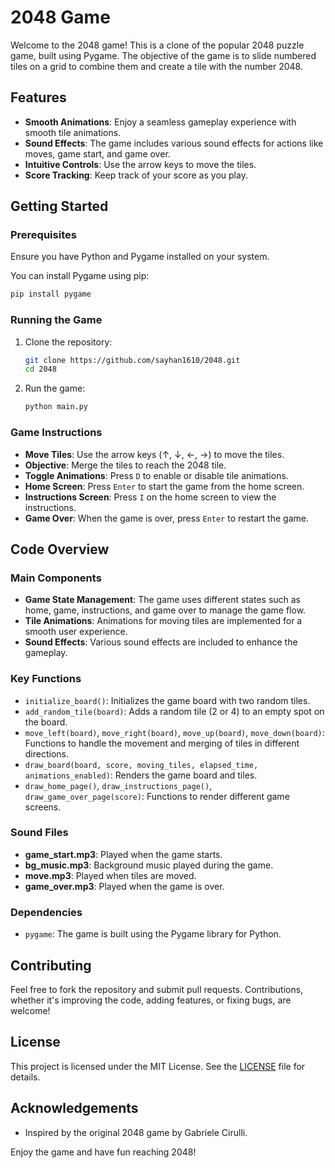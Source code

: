 # 2048 Game

Welcome to the 2048 game! This is a clone of the popular 2048 puzzle game, built using Pygame. The objective of the game is to slide numbered tiles on a grid to combine them and create a tile with the number 2048.

## Features

- **Smooth Animations**: Enjoy a seamless gameplay experience with smooth tile animations.
- **Sound Effects**: The game includes various sound effects for actions like moves, game start, and game over.
- **Intuitive Controls**: Use the arrow keys to move the tiles.
- **Score Tracking**: Keep track of your score as you play.

## Getting Started

### Prerequisites

Ensure you have Python and Pygame installed on your system.

You can install Pygame using pip:

```bash
pip install pygame
```

### Running the Game

1. Clone the repository:

   ```bash
   git clone https://github.com/sayhan1610/2048.git
   cd 2048
   ```

2. Run the game:
   ```bash
   python main.py
   ```

### Game Instructions

- **Move Tiles**: Use the arrow keys (↑, ↓, ←, →) to move the tiles.
- **Objective**: Merge the tiles to reach the 2048 tile.
- **Toggle Animations**: Press `D` to enable or disable tile animations.
- **Home Screen**: Press `Enter` to start the game from the home screen.
- **Instructions Screen**: Press `I` on the home screen to view the instructions.
- **Game Over**: When the game is over, press `Enter` to restart the game.

## Code Overview

### Main Components

- **Game State Management**: The game uses different states such as home, game, instructions, and game over to manage the game flow.
- **Tile Animations**: Animations for moving tiles are implemented for a smooth user experience.
- **Sound Effects**: Various sound effects are included to enhance the gameplay.

### Key Functions

- `initialize_board()`: Initializes the game board with two random tiles.
- `add_random_tile(board)`: Adds a random tile (2 or 4) to an empty spot on the board.
- `move_left(board)`, `move_right(board)`, `move_up(board)`, `move_down(board)`: Functions to handle the movement and merging of tiles in different directions.
- `draw_board(board, score, moving_tiles, elapsed_time, animations_enabled)`: Renders the game board and tiles.
- `draw_home_page()`, `draw_instructions_page()`, `draw_game_over_page(score)`: Functions to render different game screens.

### Sound Files

- **game_start.mp3**: Played when the game starts.
- **bg_music.mp3**: Background music played during the game.
- **move.mp3**: Played when tiles are moved.
- **game_over.mp3**: Played when the game is over.

### Dependencies

- `pygame`: The game is built using the Pygame library for Python.

## Contributing

Feel free to fork the repository and submit pull requests. Contributions, whether it's improving the code, adding features, or fixing bugs, are welcome!

## License

This project is licensed under the MIT License. See the [LICENSE](LICENSE) file for details.

## Acknowledgements

- Inspired by the original 2048 game by Gabriele Cirulli.

Enjoy the game and have fun reaching 2048!
